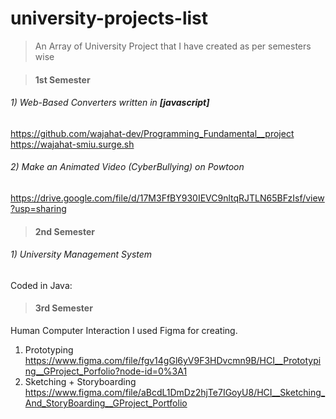 # university-projects-list 
> An Array of University Project that I have created as per semesters wise

> #### 1st Semester
###### 1) Web-Based Converters written in **[javascript]** 
https://github.com/wajahat-dev/Programming_Fundamental__project 
<br />
https://wajahat-smiu.surge.sh

###### 2) Make an Animated Video (CyberBullying) on Powtoon 
https://drive.google.com/file/d/17M3FfBY930IEVC9nltqRJTLN65BFzIsf/view?usp=sharing
<br />


> #### 2nd Semester

###### 1) University Management System
Coded in Java: 


> #### 3rd Semester
Human Computer Interaction 
I used Figma for creating.
1)	Prototyping
https://www.figma.com/file/fgv14gGl6yV9F3HDvcmn9B/HCI__Prototyping__GProject_Porfolio?node-id=0%3A1
2)	Sketching + Storyboarding
https://www.figma.com/file/aBcdL1DmDz2hjTe7IGoyU8/HCI__Sketching_And_StoryBoarding__GProject_Portfolio

